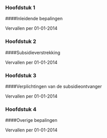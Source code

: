 <meta http-equiv='Content-Type' content='text/html; charset=utf-8' />

### Hoofdstuk  1  

####Inleidende bepalingen

Vervallen per 01-01-2014 

### Hoofdstuk  2  

####Subsidieverstrekking

Vervallen per 01-01-2014 

### Hoofdstuk  3  

####Verplichtingen van de subsidieontvanger

Vervallen per 01-01-2014 

### Hoofdstuk  4  

####Overige bepalingen

Vervallen per 01-01-2014 

